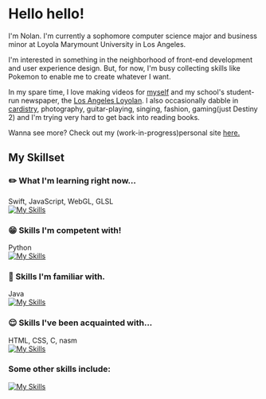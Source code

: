 # Hello hello!

I'm Nolan. I'm currently a sophomore computer science major and business minor at Loyola Marymount University in Los Angeles. 

I'm interested in something in the neighborhood of front-end development and user experience design. But, for now, I'm busy collecting skills like Pokemon to enable me to create whatever I want. 

In my spare time, I love making videos for [myself](https://www.youtube.com/@-nolan) and my school's student-run newspaper, the [Los Angeles Loyolan](https://www.laloyolan.com/users/profile/nolan%20nguyen/). I also occasionally dabble in [cardistry](https://sabukaru.online/articles/the-last-living-niche-subculture-a-talk-with-anyone-master-of-cards), photography, guitar-playing, singing, fashion, gaming(just Destiny 2) and I'm trying very hard to get back into reading books.

Wanna see more? Check out my (work-in-progress)personal site [here.](https://nndpznn.github.io/)

## My Skillset

### :pencil2: What I'm learning right now...
Swift, JavaScript, WebGL, GLSL\
[![My Skills](https://skillicons.dev/icons?i=swift,js,threejs)](https://skillicons.dev)

### :grin: Skills I'm competent with!
Python\
[![My Skills](https://skillicons.dev/icons?i=py)](https://skillicons.dev)

### :slightly_smiling_face: Skills I'm familiar with.
Java\
[![My Skills](https://skillicons.dev/icons?i=java)](https://skillicons.dev)

### :relieved: Skills I've been acquainted with...
HTML, CSS, C, nasm\
[![My Skills](https://skillicons.dev/icons?i=html,css,c)](https://skillicons.dev)

### Some other skills include:
[![My Skills](https://skillicons.dev/icons?i=github,vscode,ableton,figma,ps)](https://skillicons.dev)

<!--
**nndpznn/nndpznn** is a ✨ _special_ ✨ repository because its `README.md` (this file) appears on your GitHub profile.

Here are some ideas to get you started:

- 🔭 I’m currently working on ...
- 🌱 I’m currently learning ...
- 👯 I’m looking to collaborate on ...
- 🤔 I’m looking for help with ...
- 💬 Ask me about ...
- 📫 How to reach me: ...
- 😄 Pronouns: ...
- ⚡ Fun fact: ...
-->
